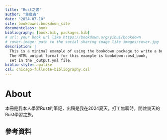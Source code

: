 ```yaml
--- 
title: "Rust之書"
author: "董宸賓"
date: "2024-07-10"
site: bookdown::bookdown_site
documentclass: book
bibliography: [book.bib, packages.bib]
# url: your book url like https://bookdown.org/yihui/bookdown
# cover-image: path to the social sharing image like images/cover.jpg
description: |
  This is a minimal example of using the bookdown package to write a book.
  The HTML output format for this example is bookdown::bs4_book,
  set in the _output.yml file.
biblio-style: apalike
csl: chicago-fullnote-bibliography.csl
---
```


# About

本冊是我本人學習Rust的筆記，出稿是我在2024夏天，打工無聊時，開啟幾天的Rust學習之旅。

## 參考資料


